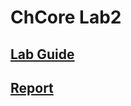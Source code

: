 # ChCore Lab2

## [Lab Guide](https://github.com/Simonwzm/CS3601-CHCore-Lab/blob/dev/README.md)

## [Report](https://github.com/Simonwzm/CS3601-CHCore-Lab/blob/dev/CS3601%20Lab2%20Report.pdf)
